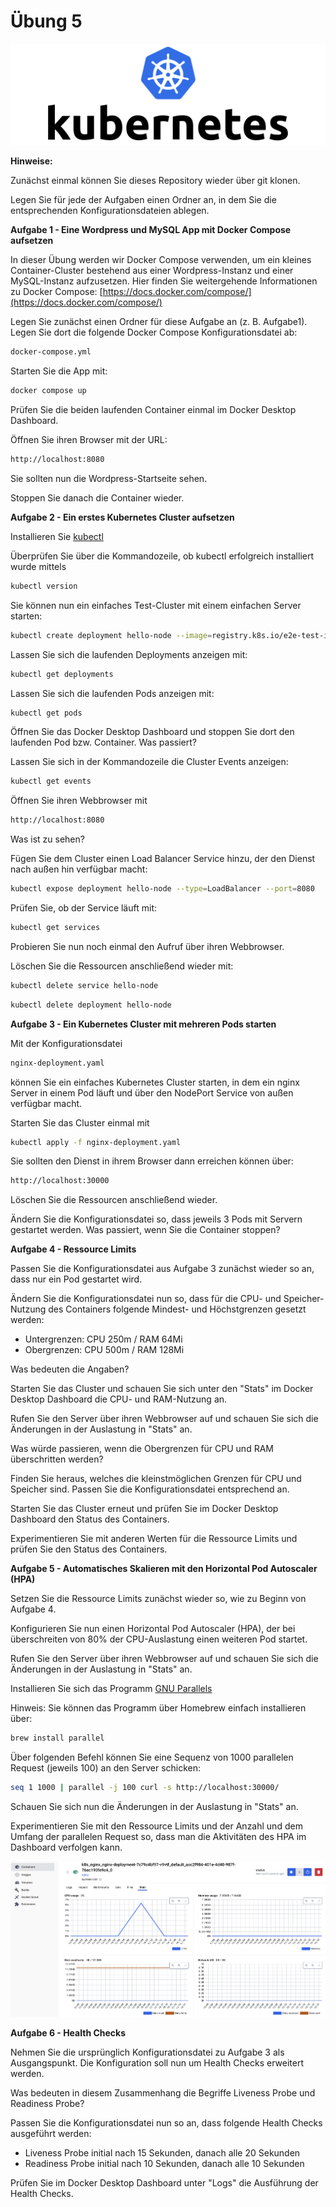 # Übung 5

![kubernetes.png](kubernetes.png)

**Hinweise:**

Zunächst einmal können Sie dieses Repository wieder über git klonen.  

Legen Sie für jede der Aufgaben einen Ordner an, in dem Sie die entsprechenden Konfigurationsdateien ablegen.

**Aufgabe 1 - Eine Wordpress und MySQL App mit Docker Compose aufsetzen**

In dieser Übung werden wir Docker Compose verwenden, um ein kleines Container-Cluster bestehend aus einer Wordpress-Instanz und einer MySQL-Instanz aufzusetzen. Hier finden Sie weitergehende Informationen zu Docker Compose: [https://docs.docker.com/compose/](https://docs.docker.com/compose/)  

Legen Sie zunächst einen Ordner für diese Aufgabe an (z. B. Aufgabe1).  Legen Sie dort die folgende Docker Compose Konfigurationsdatei ab:
   ```bash
docker-compose.yml
   ```
Starten Sie die App mit:
   ```bash
docker compose up
   ```
Prüfen Sie die beiden laufenden Container einmal im Docker Desktop Dashboard.  

Öffnen Sie ihren Browser mit der URL:
   ```bash
http://localhost:8080
   ```
Sie sollten nun die Wordpress-Startseite sehen.  

Stoppen Sie danach die Container wieder.

**Aufgabe 2 - Ein erstes Kubernetes Cluster aufsetzen**

Installieren Sie [kubectl](https://kubernetes.io/de/docs/tasks/tools/install-kubectl/)

Überprüfen Sie über die Kommandozeile, ob kubectl erfolgreich installiert wurde mittels
   ```bash
kubectl version
   ```
Sie können nun ein einfaches Test-Cluster mit einem einfachen Server starten:

   ```bash
kubectl create deployment hello-node --image=registry.k8s.io/e2e-test-images/agnhost:2.39 -- /agnhost netexec --http-port=8080

   ```
Lassen Sie sich die laufenden Deployments anzeigen mit:
   ```bash
kubectl get deployments

   ```
Lassen Sie sich die laufenden Pods anzeigen mit:
   ```bash
kubectl get pods

   ```
Öffnen Sie das Docker Desktop Dashboard und stoppen Sie dort den laufenden Pod bzw. Container. Was passiert?

Lassen Sie sich in der Kommandozeile die Cluster Events anzeigen:
   ```bash
kubectl get events

   ```
Öffnen Sie ihren Webbrowser mit 
   ```bash
http://localhost:8080
   ```
Was ist zu sehen?

Fügen Sie dem Cluster einen Load Balancer Service hinzu, der den Dienst nach außen hin verfügbar macht:
   ```bash
kubectl expose deployment hello-node --type=LoadBalancer --port=8080

   ```
Prüfen Sie, ob der Service läuft mit:
   ```bash
kubectl get services

   ```
Probieren Sie nun noch einmal den Aufruf über ihren Webbrowser.

Löschen Sie die Ressourcen anschließend wieder mit:
   ```bash
kubectl delete service hello-node

   ```
   ```bash
kubectl delete deployment hello-node

   ```
**Aufgabe 3 - Ein Kubernetes Cluster mit mehreren Pods starten**

Mit der Konfigurationsdatei 
   ```bash
nginx-deployment.yaml

   ```
können Sie ein einfaches Kubernetes Cluster starten, in dem ein nginx Server in einem Pod läuft und über den NodePort Service von außen verfügbar macht.  

Starten Sie das Cluster einmal mit
   ```bash
kubectl apply -f nginx-deployment.yaml

   ```
Sie sollten den Dienst in ihrem Browser dann erreichen können über:
   ```bash
http://localhost:30000

   ```
Löschen Sie die Ressourcen anschließend wieder.  

Ändern Sie die Konfigurationsdatei so, dass jeweils 3 Pods mit Servern gestartet werden. Was passiert, wenn Sie die Container stoppen?

**Aufgabe 4 - Ressource Limits**

Passen Sie die Konfigurationsdatei aus Aufgabe 3 zunächst wieder so an, dass nur ein Pod gestartet wird.  

Ändern Sie die Konfigurationsdatei nun so, dass für die CPU- und Speicher-Nutzung des Containers folgende Mindest- und Höchstgrenzen gesetzt werden:

- Untergrenzen: CPU 250m / RAM 64Mi
- Obergrenzen: CPU 500m / RAM 128Mi

Was bedeuten die Angaben?  

Starten Sie das Cluster und schauen Sie sich unter den "Stats" im Docker Desktop Dashboard die CPU- und RAM-Nutzung an.  

Rufen Sie den Server über ihren Webbrowser auf und schauen Sie sich die Änderungen in der Auslastung in "Stats" an.

Was würde passieren, wenn die Obergrenzen für CPU und RAM überschritten werden?  

Finden Sie heraus, welches die kleinstmöglichen Grenzen für CPU und Speicher sind. Passen Sie die Konfigurationsdatei entsprechend an.   

Starten Sie das Cluster erneut und prüfen Sie im Docker Desktop Dashboard den Status des Containers.  

Experimentieren Sie mit anderen Werten für die Ressource Limits und prüfen Sie den Status des Containers.

**Aufgabe 5 - Automatisches Skalieren mit den Horizontal Pod Autoscaler (HPA)**

Setzen Sie die Ressource Limits zunächst wieder so, wie zu Beginn von Aufgabe 4.  

Konfigurieren Sie nun einen Horizontal Pod Autoscaler (HPA), der bei überschreiten von 80% der CPU-Auslastung einen weiteren Pod startet.

Rufen Sie den Server über ihren Webbrowser auf und schauen Sie sich die Änderungen in der Auslastung in "Stats" an.

Installieren Sie sich das Programm [GNU Parallels](https://www.gnu.org/software/parallel/)  

Hinweis: Sie können das Programm über Homebrew einfach installieren über:
   ```bash
brew install parallel

   ```

Über folgenden Befehl können Sie eine Sequenz von 1000 parallelen Request (jeweils 100) an den Server schicken:
   ```bash
seq 1 1000 | parallel -j 100 curl -s http://localhost:30000/

   ```
Schauen Sie sich nun die Änderungen in der Auslastung in "Stats" an.  

Experimentieren Sie mit den Ressource Limits und der Anzahl und dem Umfang der parallelen Request so, dass man die Aktivitäten des HPA im Dashboard verfolgen kann.  

![cpu-usage.png](cpu-usage.png)

**Aufgabe 6 - Health Checks**

Nehmen Sie die ursprünglich Konfigurationsdatei zu Aufgabe 3 als Ausgangspunkt.  Die Konfiguration soll nun um Health Checks erweitert werden.  

Was bedeuten in diesem Zusammenhang die Begriffe Liveness Probe und Readiness Probe?  

Passen Sie die Konfigurationsdatei nun so an, dass folgende Health Checks ausgeführt werden:

- Liveness Probe initial nach 15 Sekunden, danach alle 20 Sekunden
- Readiness Probe initial nach 10 Sekunden, danach alle 10 Sekunden

Prüfen Sie im Docker Desktop Dashboard unter "Logs" die Ausführung der Health Checks.

 

